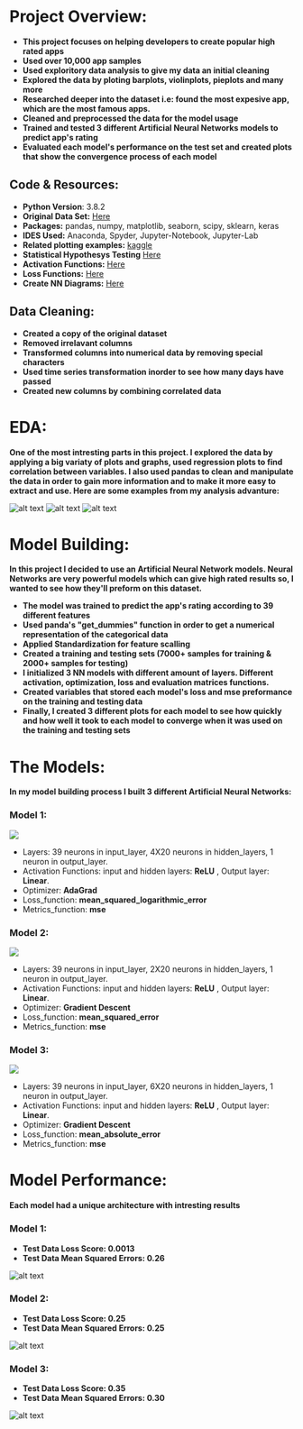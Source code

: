 # Project Overview:
* **This project focuses on helping developers to create popular high rated apps**
* **Used over 10,000 app samples**
* **Used exploritory data analysis to give my data an initial cleaning**
* **Explored the data by ploting barplots, violinplots, pieplots and many more**
* **Researched deeper into the dataset i.e: found the most expesive app, which are the most famous apps.**
* **Cleaned and preprocessed the data for the model usage**
* **Trained and tested 3 different Artificial Neural Networks models to predict app's rating**
* **Evaluated each model's performance on the test set and created plots that show the convergence process of each model**

## Code & Resources:
* **Python Version**: 3.8.2
* **Original Data Set:** [Here](https://www.kaggle.com/lava18/google-play-store-apps#googleplaystore.csv)
* **Packages:** pandas, numpy, matplotlib, seaborn, scipy, sklearn, keras
* **IDES Used:** Anaconda, Spyder, Jupyter-Notebook, Jupyter-Lab
* **Related plotting examples:** [kaggle](https://www.kaggle.com/tanetboss/how-to-get-high-rating-on-play-store)
* **Statistical Hypothesys Testing** [Here](https://machinelearningmastery.com/statistical-hypothesis-tests-in-python-cheat-sheet/)
* **Activation Functions:** [Here](https://towardsdatascience.com/activation-functions-neural-networks-1cbd9f8d91d6)
* **Loss Functions:** [Here](https://machinelearningmastery.com/how-to-choose-loss-functions-when-training-deep-learning-neural-networks/)
* **Create NN Diagrams:** [Here](http://alexlenail.me/NN-SVG/index.html)

## Data Cleaning:
* **Created a copy of the original dataset**
* **Removed irrelavant columns**
* **Transformed columns into numerical data by removing special characters**
* **Used time series transformation inorder to see how many days have passed**
* **Created new columns by combining correlated data**

# EDA:
**One of the most intresting parts in this project. I explored the data by applying a big variaty of plots and graphs, used regression plots to find correlation between variables. I also used pandas to clean and manipulate the data in order to gain more information and to make it more easy to extract and use. Here are some examples from my analysis advanture:**

![alt text][plot1] 
![alt text][plot2]
![alt text][plot3] 

[plot1]: https://github.com/AlexOsokin97/Which_App_Category/blob/master/Data%20Analysis/pngs/billioninstalls.png "billioninstalls"
[plot2]: https://github.com/AlexOsokin97/Which_App_Category/blob/master/Data%20Analysis/pngs/regplots.png "regplots"
[plot3]: https://github.com/AlexOsokin97/Which_App_Category/blob/master/Data%20Analysis/pngs/popularapps.png "Popular Apps"

# Model Building:
**In this project I decided to use an Artificial Neural Network models. Neural Networks are very powerful models which can give high rated results so, I wanted to see how they'll preform on this dataset.**
* **The model was trained to predict the app's rating according to 39 different features**
* **Used panda's "get_dummies" function in order to get a numerical representation of the categorical data**
* **Applied Standardization for feature scalling**
* **Created a training and testing sets (7000+ samples for training & 2000+ samples for testing)**
* **I initialized 3 NN models with different amount of layers. Different activation, optimization, loss and evaluation matrices functions.**
* **Created variables that stored each model's loss and mse preformance on the training and testing data**
* **Finally, I created 3 different plots for each model to see how quickly and how well it took to each model to converge when it was used on the training and testing sets**

# The Models:
**In my model building process I built 3 different Artificial Neural Networks:**

### Model 1:

<img src="https://github.com/AlexOsokin97/Which_App_Category/blob/master/ANN/models%20svg/nn.svg">
 
* Layers: 39 neurons in input_layer, 4X20 neurons in hidden_layers, 1 neuron in output_layer. 
* Activation Functions: input and hidden layers: **ReLU** , Output layer: **Linear**. 
* Optimizer: **AdaGrad** 
* Loss_function: **mean_squared_logarithmic_error** 
* Metrics_function: **mse** 

### Model 2:

<img src="https://github.com/AlexOsokin97/Which_App_Category/blob/master/ANN/models%20svg/nn1.svg">

* Layers: 39 neurons in input_layer, 2X20 neurons in hidden_layers, 1 neuron in output_layer. 
* Activation Functions: input and hidden layers: **ReLU** , Output layer: **Linear**. 
* Optimizer: **Gradient Descent** 
* Loss_function: **mean_squared_error** 
* Metrics_function: **mse**

### Model 3:

<img src="https://github.com/AlexOsokin97/Which_App_Category/blob/master/ANN/models%20svg/nn2.svg">

* Layers: 39 neurons in input_layer, 6X20 neurons in hidden_layers, 1 neuron in output_layer. 
* Activation Functions: input and hidden layers: **ReLU** , Output layer: **Linear**. 
* Optimizer: **Gradient Descent** 
* Loss_function: **mean_absolute_error** 
* Metrics_function: **mse**

# Model Performance:
**Each model had a unique architecture with intresting results**

### Model 1:
* **Test Data Loss Score: 0.0013**
* **Test Data Mean Squared Errors: 0.26**

![alt text][plot4] 

### Model 2:
* **Test Data Loss Score: 0.25**
* **Test Data Mean Squared Errors: 0.25**

![alt text][plot5] 


### Model 3:
* **Test Data Loss Score: 0.35**
* **Test Data Mean Squared Errors: 0.30**

![alt text][plot6] 

[plot4]: https://github.com/AlexOsokin97/Which_App_Category/blob/master/ANN/Figure_1.png "loss/mse m1"
[plot5]: https://github.com/AlexOsokin97/Which_App_Category/blob/master/ANN/Figure_2.png "loss/mse m2"
[plot6]: https://github.com/AlexOsokin97/Which_App_Category/blob/master/ANN/Figure_3.png "loss/mse m3"
